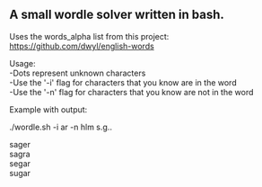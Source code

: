 <h2>A small wordle solver written in bash.</h2>

Uses the words_alpha list from this project: https://github.com/dwyl/english-words

Usage:<br>
-Dots represent unknown characters<br>
-Use the '-i' flag for characters that you know are in the word<br>
-Use the '-n' flag for characters that you know are not in the word<br>

Example with output:<br>

./wordle.sh -i ar -n hlm s.g..<br>

sager<br>
sagra<br>
segar<br>
sugar<br>
